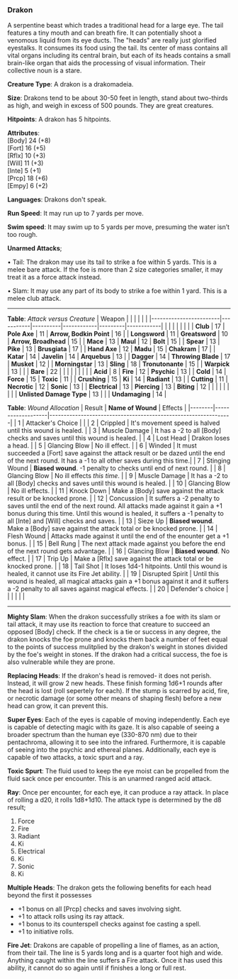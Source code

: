 ### Drakon
A serpentine beast which trades a traditional head for a large eye. The tail features a tiny mouth and can breath fire. It can potentially shoot a venomous liquid from its eye ducts. The "heads" are really just glorified eyestalks. It consumes its food using the tail. Its center of mass contains all vital organs including its central brain, but each of its heads contains a small brain-like organ that aids the processing of visual information. Their collective noun is a stare.

**Creature Type**: A drakon is a drakomadeia.

**Size**: Drakons tend to be about 30-50 feet in length, stand about two-thirds as high, and weigh in excess of 500 pounds. They are great creatures.

**Hitpoints**: A drakon has 5 hitpoints.

**Attributes**:  
[Body] 24 (+8)  
[Fort] 16 (+5)  
[Rflx] 10 (+3)  
[Will] 11 (+3)  
[Inte] 5  (+1)  
[Prcp] 18 (+6)  
[Empy] 6  (+2)  

**Languages**: Drakons don't speak.

**Run Speed**: It may run up to 7 yards per move.

**Swim speed**: It may swim up to 5 yards per move, presuming the water isn’t too rough.

**Unarmed Attacks**;

 • Tail: The drakon may use its tail to strike a foe within 5 yards. This is a melee bare attack. If the foe is more than 2 size categories smaller, it may treat it as a force attack instead.

 • Slam: It may use any part of its body to strike a foe within 1 yard. This is a melee club attack.

-----

**Table**: *Attack versus Creature*
| Weapon                 |          |            |         |            |         |
|------------------------|-----------|----------|------------|---------|------------|
|                        |          |            |         |            |         |
| **Club**                   | 17     | **Pole Axe**       | 11     | **Arrow, Bodkin Point**    | 16    |
| **Longsword**              | 11     | **Greatsword**     | 10     | **Arrow, Broadhead**       | 15    |
| **Mace**                   | 13     | **Maul**           | 12     | **Bolt** | 15    |
| **Spear**                  | 13     | **Pike**           | 13     | **Brusgiata** | 17     |
| **Hand Axe**               | 12     | **Madu**           | 15     | **Chakram** | 17    |
| **Katar**                  | 14     | **Javelin**        | 14     | **Arquebus** | 13    |
| **Dagger**                 | 14     | **Throwing Blade** | 17     | **Musket** | 12    |
| **Morningstar**            | 13     | **Sling**          | 18     | **Tronutonante** | 15    |
| **Warpick**                | 13     |                    |        | **Bare**   |  22  |
|                        |           |          |            |         |            |
| **Acid**                   | 8      | **Fire** | 12     | **Psychic** | 13     |
| **Cold**                   | 14     | **Force** | 15     | **Toxic**  | 11     |
| **Crushing**               | 15     | **Ki** | 14     | **Radiant** | 13     |
| **Cutting**                | 11     | **Necrotic** | 12     | **Sonic** | 13    |
| **Electrical**             | 13     | **Piercing** | 13     | **Biting** | 12    |
|                        |           |          |            |         |            |
| **Unlisted Damage Type**   | 13 |                   |              | **Undamaging** | 14 |



**Table**: *Wound Allocation*
| Result | **Name of Wound** | Effects                                                        |
|--------|-------------------|----------------------------------------------------------------|
|   1    | Attacker's Choice |                                                                |
|   2    | Crippled          | It's movement speed is halved until this wound is healed.      |
|   3    | Muscle Damage     | It has a -2 to all [Body] checks and saves until this wound is healed. |
|   4    | Lost Head         | Drakon loses a head. |
|   5    | Glancing Blow     | No ill effect. |
|   6    | Winded            | It must succeeded a [Fort] save against the attack result or be dazed until the end of the next round. It has a -1 to all other saves during this time.|
|   7    | Stinging Wound    | **Biased wound**. -1 penalty to checks until end of next round. |
|   8    | Glancing Blow     | No ill effects _this time_.                                     |
|   9    | Muscle Damage     | It has a -2 to all [Body] checks and saves until this wound is healed. |
|   10   | Glancing Blow     | No ill effects.                                         |
|   11   | Knock Down        | Make a [Body] save against the attack result or be knocked prone. |
|   12   | Concussion        | It suffers a -2 penalty to saves until the end of the next round. All attacks made against it gain a +1 bonus during this time. Until this wound is healed, it suffers a -1 penalty to all [Inte] and [Will] checks and saves. |
|   13   | Sieze Up          | **Biased wound**. Make a [Body] save against the attack total or be knocked prone. |
|   14   | Flesh Wound       | Attacks made against it until the end of the enounter get a +1 bonus. |
|   15   | Bell Rung         | The next attack made against you before the end of the next round gets advantage.  |
|   16   | Glancing Blow     | **Biased wound**. No effect. |
|   17   | Trip Up           | Make a [Rflx] save against the attack total or be knocked prone.                                  |
|   18   | Tail Shot         | It loses 1d4-1 hitpoints. Until this wound is healed, it cannot use its Fire Jet ability. |
|   19   | Disrupted Spirit  | Until this wound is healed, all magical attacks gain a +1 bonus against it and it suffers a -2 penalty to all saves against magical effects. |
|   20   | Defender's choice |                                   |
|        |                                                |                                   |

-----

**Mighty Slam**: When the drakon successfully strikes a foe with its slam or tail attack, it may use its reaction to force that creature to succeed an opposed [Body] check. If the check is a tie or success in any degree, the drakon knocks the foe prone and knocks them back a number of feet equal to the points of success mulitplied by the drakon's weight in stones divided by the foe's weight in stones. If the drakon had a critical success, the foe is also vulnerable while they are prone.

**Replacing Heads**: If the drakon's head is removed- it does not perish. Instead, it will grow 2 new heads. These finish forming 1d6+1 rounds after the head is lost (roll sepertely for each). If the stump is scarred by acid, fire, or necrotic damage (or some other means of shaping flesh) before a new head can grow, it can prevent this.

**Super Eyes**: Each of the eyes is capable of moving independently. Each eye is capable of detecting magic with its gaze. It is also capable of seeing a broader spectrum than the human eye (330-870 nm) due to their pentachroma, allowing it to see into the infrared. Furthermore, it is capable of seeing into the psychic and ethereal planes. Additionally, each eye is capable of two attacks, a toxic spurt and a ray.

**Toxic Spurt**: The fluid used to keep the eye moist can be propelled from the fluid sack once per encounter. This is an unarmed ranged acid attack.

**Ray**: Once per encounter, for each eye, it can produce a ray attack. In place of rolling a d20, it rolls 1d8+1d10. The attack type is determined by the d8 result;
1. Force
2. Fire
3. Radiant
4. Ki
5. Electrical
6. Ki
7. Sonic
8. Ki

**Multiple Heads**: The drakon gets the following benefits for each head beyond the first it possesses  
* +1 bonus on all [Prcp] checks and saves involving sight.
* +1 to attack rolls using its ray attack.
* +1 bonus to its counterspell checks against foe casting a spell.
* +1 to initiative rolls.

**Fire Jet**: Drakons are capable of propelling a line of flames, as an action, from their tail. The line is 5 yards long and is a quarter foot high and wide. Anything caught within the line suffers a Fire attack. Once it has used this ability, it cannot do so again until if finishes a long or full rest.
